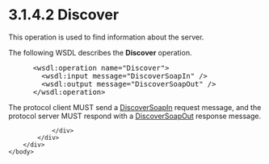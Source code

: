 <html dir="LTR" xmlns:mshelp="http://msdn.microsoft.com/mshelp" xmlns:ddue="http://ddue.schemas.microsoft.com/authoring/2003/5" xmlns:xlink="http://www.w3.org/1999/xlink" xmlns:tool="http://www.microsoft.com/tooltip">
    <head>
        <meta http-equiv="Content-Type" content="text/html; CHARSET=utf-8"></meta>
        <meta name="save" content="history"></meta>
        <title>3.1.4.2 Discover</title>
        <xml>
            <mshelp:toctitle title="3.1.4.2 Discover"></mshelp:toctitle>
            <mshelp:rltitle title="[MS-SSAS]: Discover"></mshelp:rltitle>
            <mshelp:keyword index="A" term="49346daa-9c9b-4188-a9fe-ee267768b253"></mshelp:keyword>
            <mshelp:attr name="DCSext.ContentType" value="open specification"></mshelp:attr>
            <mshelp:attr name="AssetID" value="49346daa-9c9b-4188-a9fe-ee267768b253"></mshelp:attr>
            <mshelp:attr name="TopicType" value="kbRef"></mshelp:attr>
            <mshelp:attr name="DCSext.Title" value="[MS-SSAS]: Discover" />
        </xml>
    </head>
    <body>
        <div id="header">
            <h1 class="heading">3.1.4.2 Discover</h1>
        </div>
        <div id="mainSection">
            <div id="mainBody">
                <div id="allHistory" class="saveHistory"></div>
                <div id="sectionSection0" class="section" name="collapseableSection">
                    

<p>This operation is used to find information about the server.</p>

<p>The following WSDL describes the <b>Discover</b> operation.</p>

<dl>
<dd>
<div><pre> &lt;wsdl:operation name=&quot;Discover&quot;&gt;
   &lt;wsdl:input message=&quot;DiscoverSoapIn&quot; /&gt;
   &lt;wsdl:output message=&quot;DiscoverSoapOut&quot; /&gt;
 &lt;/wsdl:operation&gt;
</pre></div>
</dd></dl>

<p>The protocol client MUST send a <a href="ff7f7c4f-3c44-47d1-a6f9-84d14f6a7c3f.html">DiscoverSoapIn</a> request
message, and the protocol server MUST respond with a <a href="89dd2c85-9a3c-44a5-888b-c770b47a1fd9.html">DiscoverSoapOut</a> response
message.</p>


                </div>
            </div>
        </div>
    </body>
</html>